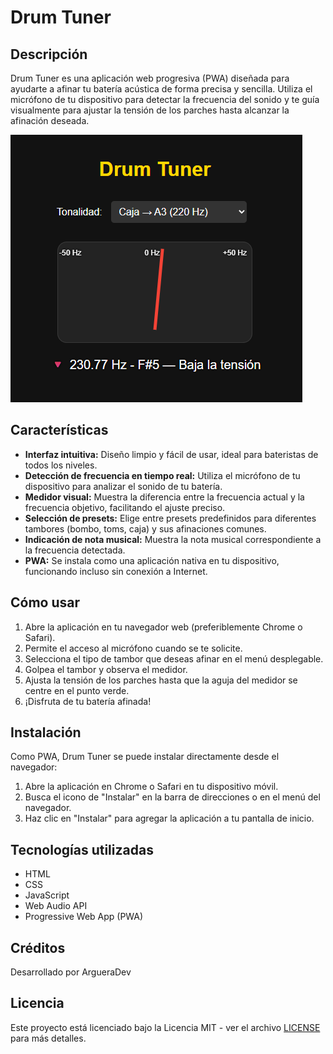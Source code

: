 # Drum Tuner

## Descripción

Drum Tuner es una aplicación web progresiva (PWA) diseñada para ayudarte a afinar tu batería acústica de forma precisa y sencilla. Utiliza el micrófono de tu dispositivo para detectar la frecuencia del sonido y te guía visualmente para ajustar la tensión de los parches hasta alcanzar la afinación deseada.

![Captura de pantalla de Drum Tuner](DT.png)

## Características

- **Interfaz intuitiva:** Diseño limpio y fácil de usar, ideal para bateristas de todos los niveles.
- **Detección de frecuencia en tiempo real:** Utiliza el micrófono de tu dispositivo para analizar el sonido de tu batería.
- **Medidor visual:** Muestra la diferencia entre la frecuencia actual y la frecuencia objetivo, facilitando el ajuste preciso.
- **Selección de presets:** Elige entre presets predefinidos para diferentes tambores (bombo, toms, caja) y sus afinaciones comunes.
- **Indicación de nota musical:** Muestra la nota musical correspondiente a la frecuencia detectada.
- **PWA:** Se instala como una aplicación nativa en tu dispositivo, funcionando incluso sin conexión a Internet.

## Cómo usar

1.  Abre la aplicación en tu navegador web (preferiblemente Chrome o Safari).
2.  Permite el acceso al micrófono cuando se te solicite.
3.  Selecciona el tipo de tambor que deseas afinar en el menú desplegable.
4.  Golpea el tambor y observa el medidor.
5.  Ajusta la tensión de los parches hasta que la aguja del medidor se centre en el punto verde.
6.  ¡Disfruta de tu batería afinada!

## Instalación

Como PWA, Drum Tuner se puede instalar directamente desde el navegador:

1.  Abre la aplicación en Chrome o Safari en tu dispositivo móvil.
2.  Busca el icono de "Instalar" en la barra de direcciones o en el menú del navegador.
3.  Haz clic en "Instalar" para agregar la aplicación a tu pantalla de inicio.

## Tecnologías utilizadas

- HTML
- CSS
- JavaScript
- Web Audio API
- Progressive Web App (PWA)

## Créditos

Desarrollado por ArgueraDev

## Licencia

Este proyecto está licenciado bajo la Licencia MIT - ver el archivo [LICENSE](LICENSE) para más detalles.
